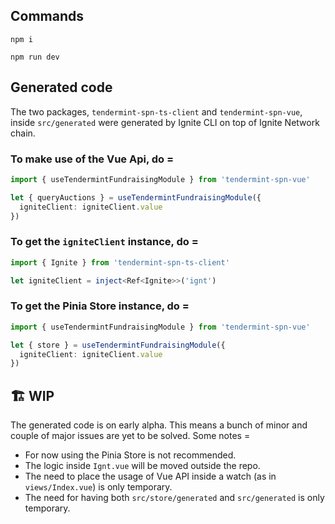 ## Commands

```
npm i
```

```
npm run dev
```

## Generated code

The two packages, `tendermint-spn-ts-client` and `tendermint-spn-vue`, inside `src/generated` were generated by Ignite CLI on top of Ignite Network chain.

### To make use of the Vue Api, do =

```ts
import { useTendermintFundraisingModule } from 'tendermint-spn-vue'

let { queryAuctions } = useTendermintFundraisingModule({
  igniteClient: igniteClient.value
})
```

### To get the `igniteClient` instance, do =

```ts
import { Ignite } from 'tendermint-spn-ts-client'

let igniteClient = inject<Ref<Ignite>>('ignt')
```

### To get the Pinia Store instance, do =

```ts
import { useTendermintFundraisingModule } from 'tendermint-spn-vue'

let { store } = useTendermintFundraisingModule({
  igniteClient: igniteClient.value
})
```

## 🏗 WIP

The generated code is on early alpha. This means a bunch of minor and couple of major issues are yet to be solved. Some notes =

- For now using the Pinia Store is not recommended.
- The logic inside `Ignt.vue` will be moved outside the repo.
- The need to place the usage of Vue API inside a watch (as in `views/Index.vue`) is only temporary.
- The need for having both `src/store/generated` and `src/generated` is only temporary.

